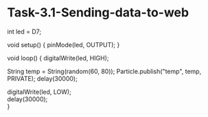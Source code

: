 # Task-3.1-Sending-data-to-web
int led = D7; 

void setup() {
  pinMode(led, OUTPUT);
}

void loop() {
  digitalWrite(led, HIGH);   

  String temp = String(random(60, 80));
  Particle.publish("temp", temp, PRIVATE);
  delay(30000);               

  digitalWrite(led, LOW);   
  delay(30000);               
}
